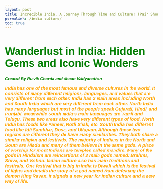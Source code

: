 ```yaml
---
layout: post
title: Incredible India, A Journey Through Time and Culture! (Pair Showcase)
permalink: /india-culture/
toc: true
---
```



<html>
<body>
<h1 style="font-size:300%; color: Green; font: bold 35px Arial, sans-serif;">Wanderlust in India: Hidden Gems and Iconic Wonders
 </h1>
 <p1 style="font-size:100%; color: Green; font: italic bold 13px Arial, sans-serif;">Created By Rutvik Chavda and Ahaan Vaidyanathan </p1>


<p2 style="font-size:100%; color: Orange; font: italic bold 15px Arial, sans-serif;">India has one of the most famous and diverse cultures in the world. It consists of many different religions, languages, and values that are very different from each other.  India has 2 main areas including North and South India which are very different from each other. North India has many languages but most of the people speak Gujarati, Hindi, and Punjabi. Meanwhile South India's main languages are Tamil and Telugu. These two areas also have very different types of food. North India has foods like Paneer, Rotli Shak, etc. South India has different food like Idli Sambhar, Dosa, and Uttapam. Although these two regions are different they do have many similarities. They both share a similar religion and festivals. The majority of Indians in the North and South are Hindu and many of them believe in the same gods. A place of worship for most Indians are temples called mandirs. Many of the gods in Hinduism are reincartions of 3 main gods named: Brahma, Shiva, and Vishnu. Indian culture also has main traditions and festivals. One festival that is big in India is Diwali which is the festival of lights and details the story of a god named Ram defeating the demon King Ravan. It signals a new year for Indian culture and a new way of life.  </p2>



</body>
</html>